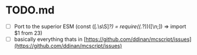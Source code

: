 # TODO.md

- [ ] Port to the superior ESM (const ([.\s\S]*?) = require\((.*?)\)([\n;]) => import $1 from $2$3)
- [ ] basically everything thats in [https://github.com/ddinan/mcscript/issues](https://github.com/ddinan/mcscript/issues)
